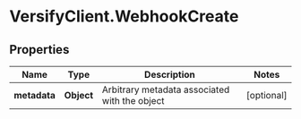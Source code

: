 # VersifyClient.WebhookCreate

## Properties

Name | Type | Description | Notes
------------ | ------------- | ------------- | -------------
**metadata** | **Object** | Arbitrary metadata associated with the object | [optional] 


